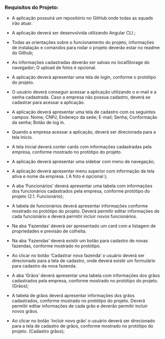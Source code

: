 ### Requisitos do Projeto:

 - A aplicação possuirá um repositório no GitHub onde todas as squads irão atuar.

 - A aplicação deverá ser desenvolvida utilizando Angular CLI.;

 - Todas as orientações sobre o funcionamento do projeto, informações de instalação e comandos para rodar o projeto deverão estar no readme do Github;

 - As informações cadastradas deverão ser salvas no localStorage do navegador;
O upload de fotos é opcional.

 - A aplicação deverá apresentar uma tela de login, conforme o protótipo do projeto.

 - O usuário deverá conseguir acessar a aplicação utilizando o e-mail e a senha cadastrada.
Caso a empresa não possua cadastro, deverá se cadastrar para acessar a aplicação.

 - A aplicação deverá apresentar uma tela de cadastro com os seguintes campos:
Nome;
CNPJ;
Endereço da sede;
E-mail;
Senha;
Conformação da senha;
Botão de log in. 

 - Quando a empresa acessar a aplicação, deverá ser direcionada para a tela Início.

 - A tela inicial deverá conter cards com informações cadastradas pela empresa, conforme mostrado no protótipo do projeto.

 - A aplicação deverá apresentar uma sidebar com menu de navegação;

 - A aplicação deverá apresentar menu superior com informação da tela ativa e nome da empresa. ( A foto é opcional );

 - A aba ‘Funcionários’ deverá apresentar uma tabela com informações dos funcionários cadastrados pela empresa, conforme protótipo do projeto (2.1. Funcionário);

 - A tabela de funcionários deverá apresentar informações conforme mostrado no protótipo do projeto. Deverá permitir editar informações de cada funcionário e deverá permitir incluir novos funcionários.

 - Na aba ‘Fazendas’ deverá ser apresentado um card com a listagem de propriedades e previsão de colheita.

 - Na aba ‘Fazendas’ deverá existir um botão para cadastro de novas fazendas, conforme mostrado no protótipo.

 - Ao clicar no botão ‘Cadastrar nova fazenda’ o usuário deverá ser direcionado para a tela de cadastro, onde deverá existir um formulário para cadastro da nova fazenda.

 - A aba ‘Grãos’ deverá apresentar uma tabela com informações dos grãos cadastrados pela empresa, conforme mostrado no protótipo do projeto. (Grãos);

 - A tabela de grãos deverá apresentar informações dos grãos cadastrados, conforme mostrado no protótipo do projeto. Deverá permitir editar informações de cada grão e deverão permitir incluir novos grãos.

 - Ao clicar no botão ‘incluir novo grão’ o usuário deverá ser direcionado para a tela de cadastro de grãos, conforme mostrado no protótipo do projeto. (Cadastro grãos);